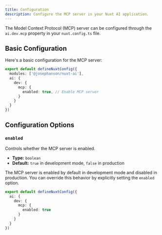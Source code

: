 ```yaml
---
title: Configuration
description: Configure the MCP server in your Nuxt AI application.
---
```


The Model Context Protocol (MCP) server can be configured through the `ai.dev.mcp` property in your `nuxt.config.ts` file.

## Basic Configuration

Here's a basic configuration for the MCP server:

```ts [nuxt.config.ts]
export default defineNuxtConfig({
  modules: ['@josephanson/nuxt-ai'],
  ai: {
    dev: {
      mcp: {
        enabled: true, // Enable MCP server
      }
    }
  }
})
```

## Configuration Options

### `enabled`

Controls whether the MCP server is enabled.

- **Type:** `boolean`
- **Default:** `true` in development mode, `false` in production

The MCP server is enabled by default in development mode and disabled in production. You can override this behavior by explicitly setting the `enabled` option.

```ts [nuxt.config.ts]
export default defineNuxtConfig({
  ai: {
    dev: {
      mcp: {
        enabled: true
      }
    }
  }
})
```

